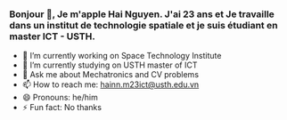 ### Bonjour 👋, Je m'apple Hai Nguyen. J'ai 23 ans et Je travaille dans un institut de technologie spatiale et je suis étudiant en master ICT - USTH.
- 🔭 I’m currently working on Space Technology Institute
- 🌱 I’m currently studying on USTH master of ICT
- 💬 Ask me about Mechatronics and CV problems
- 📫 How to reach me: hainn.m23ict@usth.edu.vn
- 😄 Pronouns: he/him
- ⚡ Fun fact: No thanks
